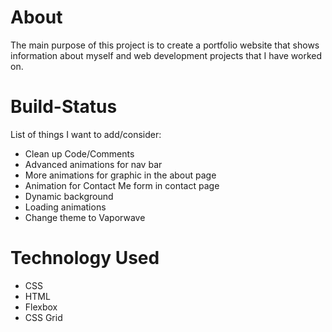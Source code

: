 # About
The main purpose of this project is to create a portfolio website that shows information about myself and web development projects that I have worked on. 

# Build-Status
List of things I want to add/consider:
* Clean up Code/Comments
* Advanced animations for nav bar
* More animations for graphic in the about page
* Animation for Contact Me form in contact page
* Dynamic background
* Loading animations
* Change theme to Vaporwave

# Technology Used
* CSS
* HTML
* Flexbox
* CSS Grid
